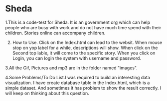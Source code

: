 # Sheda
1.This is a code-test for Sheda.
It is an government org which can help people who are busy with work and do not have much time spend with their children. Stories online can accompany children.

2. How to Use. Click on the Index.html can lead to the websit. When mouse stop on yop label for a while, descriptions will show. When click on the Second top lable, it will come to the specific story.
When you click on Login, you can login the system with username and password.

3.All the Gif, Pictures and mp3 are in the folder named "images".

4.Some Problems/To Do List.I was required to build an interesting data visualization. I have create database table in the Index.html, which is a simple dataset. And sometimes it has problem to show the result correctly. I will keep on thinking about this question.
